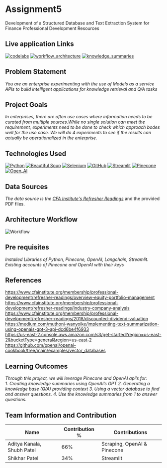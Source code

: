 # Assignment5
Development of a Structured Database and Text Extraction System for Finance Professional Development Resources

## Live application Links
[![codelabs](https://img.shields.io/badge/codelabs-4285F4?style=for-the-badge&logo=codelabs&logoColor=white)]( https://codelabs-preview.appspot.com/?file_id=11RAbeC36bhyxd02Jn-SgXHzEH83_TUOGNOXyD155i3I#0)
[![workflow_architecture](https://img.shields.io/badge/workflow_architecture-FC6600?style=for-the-badge&logo=jupyter&logoColor=white)](https://colab.research.google.com/drive/15hzHqTEWEA3mODdOzBBs7hKNeoz7Bj7d#scrollTo=yO3GCFVqjeoF)
[![knowledge_summaries](https://img.shields.io/badge/knowledge_summaries-FC6600?style=for-the-badge&logo=jupyter&logoColor=white)](https://colab.research.google.com/drive/1z_bdJxOZ216nw997gTckQT6ZLWcJr4jP?usp=sharing)


## Problem Statement
*You are an enterprise experimenting with the use of Models as a service APIs to build intelligent applications for knowledge retrieval and Q/A tasks*

## Project Goals
*In enterprises, there are often use cases where information needs to be curated from
multiple sources.While no single solution can meet the requirement, experiments need
to be done to check which approach bodes well for the use case. We will do 4
experiments to see if the results can actually be operationalized in the enterprise.*

## Technologies Used
[![Python](https://img.shields.io/badge/Python-FFD43B?style=for-the-badge&logo=python&logoColor=blue)](https://www.python.org/)
[![Beautiful Soup](https://img.shields.io/badge/beautiful_soup-109989?style=for-the-badge&logo=beautiful_soup&logoColor=white)](https://pypi.org/project/beautifulsoup4/)
[![Selenium](https://img.shields.io/badge/Selenium-39e75f?style=for-the-badge&logo=selenium&logoColor=blue)](https://www.selenium.dev/)
[![GitHub](https://img.shields.io/badge/GitHub-100000?style=for-the-badge&logo=github&logoColor=white)](https://github.com/)
[![Streamlit](https://img.shields.io/badge/Streamlit-fa722a?style=for-the-badge&logo=python&logoColor=white)](https://docs.streamlit.io/)
[![Pinecone](https://img.shields.io/badge/Pinecone-1c1c1c?style=for-the-badge&logo=pine&logoColor=white)](https://www.pinecone.io/?utm_term=pinecone%20database&utm_campaign=Brand+-+US/Canada&utm_source=adwords&utm_medium=ppc&hsa_acc=3111363649&hsa_cam=21023369441&hsa_grp=167470667468&hsa_ad=690982708943&hsa_src=g&hsa_tgt=kwd-1627713670725&hsa_kw=pinecone%20database&hsa_mt=e&hsa_net=adwords&hsa_ver=3&gad_source=1&gclid=CjwKCAjwt-OwBhBnEiwAgwzrUqWwAX2KRT_VT2YCfNeJGp1uNdvpuljxFcbGdjYs1NQJbTj5vkk1OhoCTw8QAvD_BwE)
[![Open_AI](https://img.shields.io/badge/OpenAI-1c1c1c?style=for-the-badge&logo=openai&logoColor=white)](https://openai.com/)



## Data Sources
*The data source is the [CFA Institute's Refresher Readings](https://www.cfainstitute.org/membership/professional-development/refresher-readings/#sort=%40refreadingcurriculumyear%20descending)* and the provided PDF files.

## Architecture Workflow
![Workflow](https://github.com/BigDataIA-Spring2024-Sec1-Team5/Assignment5/blob/main/Images/architecture.jpg)

## Pre requisites
*Installed Libraries of Python, Pinecone, OpenAI, Langchain, Streamlit. <br>
Existing accounts of Pinecone and OpenAI with their keys*

## References
https://www.cfainstitute.org/membership/professional-development/refresher-readings/overview-equity-portfolio-management<br>
https://www.cfainstitute.org/membership/professional-development/refresher-readings/industry-company-analysis<br>
https://www.cfainstitute.org/membership/professional-development/refresher-readings/2018/discounted-dividend-valuation<br>
https://medium.com/muthoni-wanyoike/implementing-text-summarization-using-openais-gpt-3-api-dcd6be4f6933<br>
https://us-east-2.console.aws.amazon.com/s3/get-started?region=us-east-2&bucketType=general&region=us-east-2<br>
https://github.com/openai/openai-cookbook/tree/main/examples/vector_databases<br>

## Learning Outcomes
*Through this project, we will leverage Pinecone and OpenAI api’s for:<br>*
*1. Creating knowledge summaries using OpenAI’s GPT*
*2. Generating a knowledge base (Q/A) providing context*
*3. Using a vector database to find and answer questions.*
*4. Use the knowledge summaries from 1 to answer questions.*

## Team Information and Contribution 

Name | Contribution %| Contributions |
--- |--- | --- |
Aditya Kanala, Shubh Patel | 66% | Scraping, OpenAI & Pinecone|
Shikhar Patel | 34% | Streamlit|
